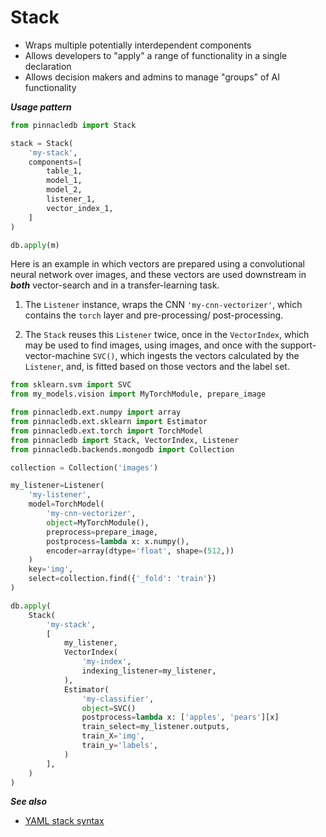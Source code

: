 # Stack

- Wraps multiple potentially interdependent components
- Allows developers to "apply" a range of functionality in a single declaration
- Allows decision makers and admins to manage "groups" of AI functionality

***Usage pattern***

```python
from pinnacledb import Stack

stack = Stack(
    'my-stack',
    components=[
        table_1,
        model_1,
        model_2,
        listener_1,
        vector_index_1,
    ]
)

db.apply(m)
```


Here is an example in which vectors are prepared using a 
convolutional neural network over images, 
and these vectors are used downstream in ***both***
vector-search and in a transfer-learning task.

1. The `Listener` instance, wraps the CNN `'my-cnn-vectorizer'`,
which contains the `torch` layer and pre-processing/ post-processing.

2. The `Stack` reuses this `Listener` twice, once in the `VectorIndex`,
which may be used to find images, using images,
and once with the support-vector-machine `SVC()`, which ingests 
the vectors calculated by the `Listener`, and, is fitted
based on those vectors and the label set.

```python
from sklearn.svm import SVC
from my_models.vision import MyTorchModule, prepare_image

from pinnacledb.ext.numpy import array
from pinnacledb.ext.sklearn import Estimator
from pinnacledb.ext.torch import TorchModel
from pinnacledb import Stack, VectorIndex, Listener
from pinnacledb.backends.mongodb import Collection

collection = Collection('images')

my_listener=Listener(
    'my-listener',
    model=TorchModel(
        'my-cnn-vectorizer',
        object=MyTorchModule(),
        preprocess=prepare_image,
        postprocess=lambda x: x.numpy(),
        encoder=array(dtype='float', shape=(512,))
    )
    key='img',
    select=collection.find({'_fold': 'train'})
)

db.apply(
    Stack(
        'my-stack',
        [
            my_listener,
            VectorIndex(
                'my-index',
                indexing_listener=my_listener,
            ),
            Estimator(
                'my-classifier',
                object=SVC()
                postprocess=lambda x: ['apples', 'pears'][x]
                train_select=my_listener.outputs,
                train_X='img',
                train_y='labels',
            )
        ],
    )
)
```

***See also***

- [YAML stack syntax](../cluster_mode/yaml_syntax)